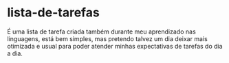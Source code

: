 # lista-de-tarefas
É uma lista de tarefa criada também durante meu aprendizado nas linguagens, está bem simples, mas pretendo talvez um dia deixar mais otimizada e usual para poder atender minhas expectativas de tarefas do dia a dia.

